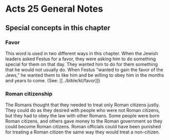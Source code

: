 # Acts 25 General Notes
## Special concepts in this chapter

### Favor

This word is used in two different ways in this chapter. When the Jewish leaders asked Festus for a favor, they were asking him to do something special for them on that day. They wanted him to do for them something that he would not usually do. When Festus “wanted to gain the favor of the Jews,” he wanted them to like him and be willing to obey him in the months and years to come. (See: [[../bible/kt/favor]])

### Roman citizenship

The Romans thought that they needed to treat only Roman citizens justly. They could do as they desired with people who were not Roman citizens, but they had to obey the law with other Romans. Some people were born Roman citizens, and others gave money to the Roman government so they could become Roman citizens. Roman officials could have been punished for treating a Roman citizen the same way they would treat a non-citizen.